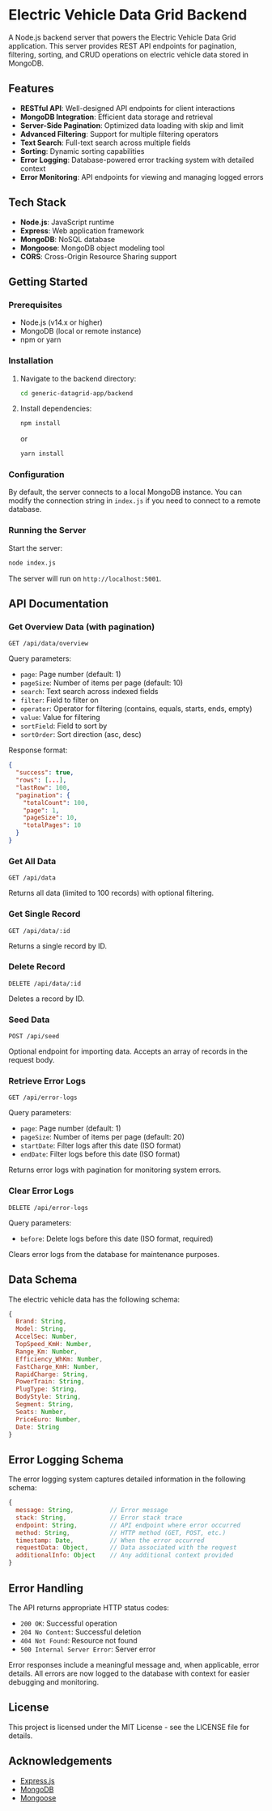 # Electric Vehicle Data Grid Backend

A Node.js backend server that powers the Electric Vehicle Data Grid application. This server provides REST API endpoints for pagination, filtering, sorting, and CRUD operations on electric vehicle data stored in MongoDB.

## Features

- **RESTful API**: Well-designed API endpoints for client interactions
- **MongoDB Integration**: Efficient data storage and retrieval
- **Server-Side Pagination**: Optimized data loading with skip and limit
- **Advanced Filtering**: Support for multiple filtering operators
- **Text Search**: Full-text search across multiple fields
- **Sorting**: Dynamic sorting capabilities
- **Error Logging**: Database-powered error tracking system with detailed context
- **Error Monitoring**: API endpoints for viewing and managing logged errors

## Tech Stack

- **Node.js**: JavaScript runtime
- **Express**: Web application framework
- **MongoDB**: NoSQL database
- **Mongoose**: MongoDB object modeling tool
- **CORS**: Cross-Origin Resource Sharing support

## Getting Started

### Prerequisites

- Node.js (v14.x or higher)
- MongoDB (local or remote instance)
- npm or yarn

### Installation

1. Navigate to the backend directory:
   ```bash
   cd generic-datagrid-app/backend
   ```
2. Install dependencies:
   ```bash
   npm install
   ```
   or
   ```bash
   yarn install
   ```

### Configuration

By default, the server connects to a local MongoDB instance. You can modify the connection string in `index.js` if you need to connect to a remote database.

### Running the Server

Start the server:
```bash
node index.js
```

The server will run on `http://localhost:5001`.

## API Documentation

### Get Overview Data (with pagination)

```
GET /api/data/overview
```

Query parameters:
- `page`: Page number (default: 1)
- `pageSize`: Number of items per page (default: 10)
- `search`: Text search across indexed fields
- `filter`: Field to filter on
- `operator`: Operator for filtering (contains, equals, starts, ends, empty)
- `value`: Value for filtering
- `sortField`: Field to sort by
- `sortOrder`: Sort direction (asc, desc)

Response format:
```json
{
  "success": true,
  "rows": [...],
  "lastRow": 100,
  "pagination": {
    "totalCount": 100,
    "page": 1,
    "pageSize": 10,
    "totalPages": 10
  }
}
```

### Get All Data

```
GET /api/data
```

Returns all data (limited to 100 records) with optional filtering.

### Get Single Record

```
GET /api/data/:id
```

Returns a single record by ID.

### Delete Record

```
DELETE /api/data/:id
```

Deletes a record by ID.

### Seed Data

```
POST /api/seed
```

Optional endpoint for importing data. Accepts an array of records in the request body.

### Retrieve Error Logs

```
GET /api/error-logs
```

Query parameters:
- `page`: Page number (default: 1)
- `pageSize`: Number of items per page (default: 20)
- `startDate`: Filter logs after this date (ISO format)
- `endDate`: Filter logs before this date (ISO format)

Returns error logs with pagination for monitoring system errors.

### Clear Error Logs

```
DELETE /api/error-logs
```

Query parameters:
- `before`: Delete logs before this date (ISO format, required)

Clears error logs from the database for maintenance purposes.

## Data Schema

The electric vehicle data has the following schema:

```javascript
{
  Brand: String,
  Model: String,
  AccelSec: Number,
  TopSpeed_KmH: Number,
  Range_Km: Number,
  Efficiency_WhKm: Number,
  FastCharge_KmH: Number,
  RapidCharge: String,
  PowerTrain: String,
  PlugType: String,
  BodyStyle: String,
  Segment: String,
  Seats: Number,
  PriceEuro: Number,
  Date: String
}
```

## Error Logging Schema

The error logging system captures detailed information in the following schema:

```javascript
{
  message: String,          // Error message
  stack: String,            // Error stack trace
  endpoint: String,         // API endpoint where error occurred
  method: String,           // HTTP method (GET, POST, etc.)
  timestamp: Date,          // When the error occurred
  requestData: Object,      // Data associated with the request
  additionalInfo: Object    // Any additional context provided
}
```

## Error Handling

The API returns appropriate HTTP status codes:
- `200 OK`: Successful operation
- `204 No Content`: Successful deletion
- `404 Not Found`: Resource not found
- `500 Internal Server Error`: Server error

Error responses include a meaningful message and, when applicable, error details. All errors are now logged to the database with context for easier debugging and monitoring.

## License

This project is licensed under the MIT License - see the LICENSE file for details.

## Acknowledgements

- [Express.js](https://expressjs.com/)
- [MongoDB](https://www.mongodb.com/)
- [Mongoose](https://mongoosejs.com/)